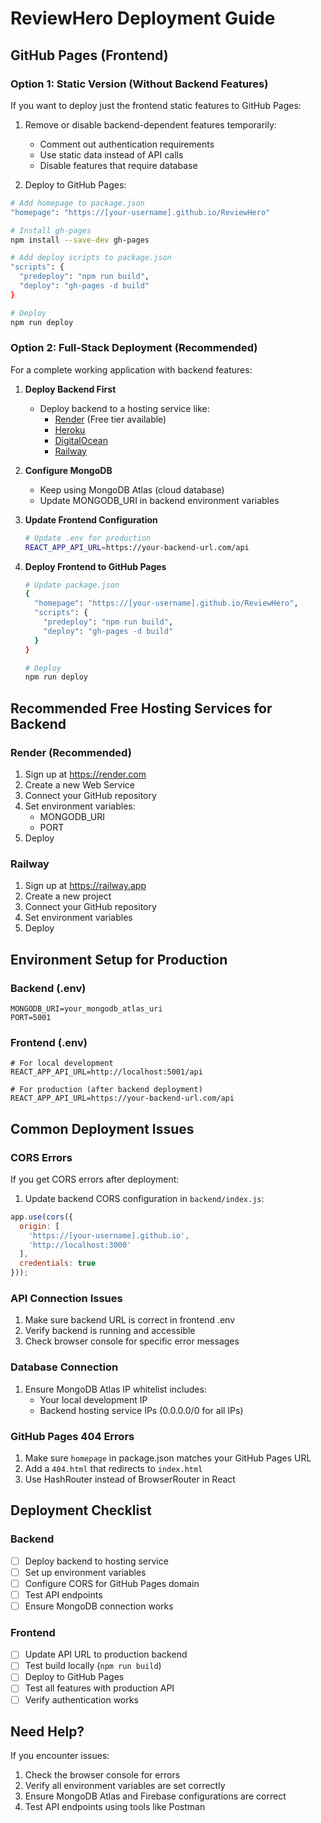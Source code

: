 # ReviewHero Deployment Guide

## GitHub Pages (Frontend)

### Option 1: Static Version (Without Backend Features)
If you want to deploy just the frontend static features to GitHub Pages:

1. Remove or disable backend-dependent features temporarily:
   - Comment out authentication requirements
   - Use static data instead of API calls
   - Disable features that require database

2. Deploy to GitHub Pages:
```bash
# Add homepage to package.json
"homepage": "https://[your-username].github.io/ReviewHero"

# Install gh-pages
npm install --save-dev gh-pages

# Add deploy scripts to package.json
"scripts": {
  "predeploy": "npm run build",
  "deploy": "gh-pages -d build"
}

# Deploy
npm run deploy
```

### Option 2: Full-Stack Deployment (Recommended)

For a complete working application with backend features:

1. **Deploy Backend First**
   - Deploy backend to a hosting service like:
     - [Render](https://render.com) (Free tier available)
     - [Heroku](https://heroku.com)
     - [DigitalOcean](https://digitalocean.com)
     - [Railway](https://railway.app)

2. **Configure MongoDB**
   - Keep using MongoDB Atlas (cloud database)
   - Update MONGODB_URI in backend environment variables

3. **Update Frontend Configuration**
   ```bash
   # Update .env for production
   REACT_APP_API_URL=https://your-backend-url.com/api
   ```

4. **Deploy Frontend to GitHub Pages**
   ```bash
   # Update package.json
   {
     "homepage": "https://[your-username].github.io/ReviewHero",
     "scripts": {
       "predeploy": "npm run build",
       "deploy": "gh-pages -d build"
     }
   }

   # Deploy
   npm run deploy
   ```

## Recommended Free Hosting Services for Backend

### Render (Recommended)
1. Sign up at https://render.com
2. Create a new Web Service
3. Connect your GitHub repository
4. Set environment variables:
   - MONGODB_URI
   - PORT
5. Deploy

### Railway
1. Sign up at https://railway.app
2. Create a new project
3. Connect your GitHub repository
4. Set environment variables
5. Deploy

## Environment Setup for Production

### Backend (.env)
```
MONGODB_URI=your_mongodb_atlas_uri
PORT=5001
```

### Frontend (.env)
```
# For local development
REACT_APP_API_URL=http://localhost:5001/api

# For production (after backend deployment)
REACT_APP_API_URL=https://your-backend-url.com/api
```

## Common Deployment Issues

### CORS Errors
If you get CORS errors after deployment:

1. Update backend CORS configuration in `backend/index.js`:
```javascript
app.use(cors({
  origin: [
    'https://[your-username].github.io',
    'http://localhost:3000'
  ],
  credentials: true
}));
```

### API Connection Issues
1. Make sure backend URL is correct in frontend .env
2. Verify backend is running and accessible
3. Check browser console for specific error messages

### Database Connection
1. Ensure MongoDB Atlas IP whitelist includes:
   - Your local development IP
   - Backend hosting service IPs (0.0.0.0/0 for all IPs)

### GitHub Pages 404 Errors
1. Make sure `homepage` in package.json matches your GitHub Pages URL
2. Add a `404.html` that redirects to `index.html`
3. Use HashRouter instead of BrowserRouter in React

## Deployment Checklist

### Backend
- [ ] Deploy backend to hosting service
- [ ] Set up environment variables
- [ ] Configure CORS for GitHub Pages domain
- [ ] Test API endpoints
- [ ] Ensure MongoDB connection works

### Frontend
- [ ] Update API URL to production backend
- [ ] Test build locally (`npm run build`)
- [ ] Deploy to GitHub Pages
- [ ] Test all features with production API
- [ ] Verify authentication works

## Need Help?

If you encounter issues:
1. Check the browser console for errors
2. Verify all environment variables are set correctly
3. Ensure MongoDB Atlas and Firebase configurations are correct
4. Test API endpoints using tools like Postman
